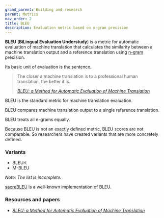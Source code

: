```yaml
---
grand_parent: Building and research
parent: Metrics
nav_order: 2
title: BLEU
description: Evaluation metric based on n-gram precision
---
```


**BLEU** (**BiLingual Evaluation Understudy**) is a metric for automatic evaluation of machine translation that calculates the similarity between a machine translation output and a reference translation using [n-gram](/../concepts/n-gram.md) precision.

Its basic unit of evaluation is the sentence.

> The closer a machine translation is to a professional human translation, the better it is.
>
> [*BLEU: a Method for Automatic Evaluation of Machine Translation*](#resources-and-papers)

BLEU is the standard metric for machine translation evaluation.

BLEU compares machine translation output to a single reference translation.

BLEU treats all n-grams equally.

Because BLEU is not an exactly defined metric, BLEU scores are not comparable.
So researchers have created variants that are more concretely defined.

### Variants
- BLEUrt
- M-BLEU

*Note: The list is incomplete.*

[sacreBLEU](https://github.com/mjpost/sacrebleu) is a well-known implementation of BLEU.

### Resources and papers

- [*BLEU: a Method for Automatic Evaluation of Machine Translation*](https://aclanthology.org/P02-1040.pdf)
